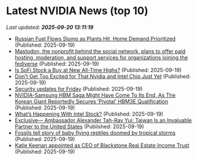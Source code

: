 # Latest NVIDIA News (top 10)
_Last updated: **2025-09-20 13:11:19**_

- [Russian Fuel Flows Slump as Plants Hit, Home Demand Prioritized](https://biztoc.com/x/08dd8fa7e0936b2d) (Published: 2025-09-19)
- [Mastodon, the nonprofit behind the social network, plans to offer paid hosting, moderation, and support services for organizations joining the fediverse](https://biztoc.com/x/c821a215f4b2e3eb) (Published: 2025-09-19)
- [Is SoFi Stock a Buy at New All-Time Highs?](https://biztoc.com/x/e769f8f4789cb7e6) (Published: 2025-09-19)
- [Don’t Get Too Excited for That Nvidia and Intel Chip Just Yet](https://gizmodo.com/dont-get-too-excited-for-that-nvidia-and-intel-chip-just-yet-2000661085) (Published: 2025-09-19)
- [Security updates for Friday](https://lwn.net/Articles/1038802/) (Published: 2025-09-19)
- [NVIDIA-Samsung HBM Saga Might Have Come To Its End, As The Korean Giant Reportedly Secures ‘Pivotal’ HBM3E Qualification](https://wccftech.com/nvidia-samsung-hbm-saga-might-have-come-to-its-end-as-the-korean-giant-secures-hbm3e-qualification/) (Published: 2025-09-19)
- [What’s Happening With Intel Stock?](https://www.forbes.com/sites/greatspeculations/2025/09/19/whats-happening-with-intel-stock/) (Published: 2025-09-19)
- [Exclusive— Ambassador Alexander Tah-Ray Yui: Taiwan Is an Invaluable Partner to the United States](https://www.breitbart.com/asia/2025/09/19/exclusive-ambassador-alexander-tah-ray-yui-taiwan-is-an-invaluable-partner-to-the-united-states/) (Published: 2025-09-19)
- [Fossils tell story of baby flying reptiles doomed by tropical storms](https://biztoc.com/x/063708b6646d7adf) (Published: 2025-09-19)
- [Katie Keenan appointed as CEO of Blackstone Real Estate Income Trust](https://biztoc.com/x/6d9b2fedc3615f62) (Published: 2025-09-19)
